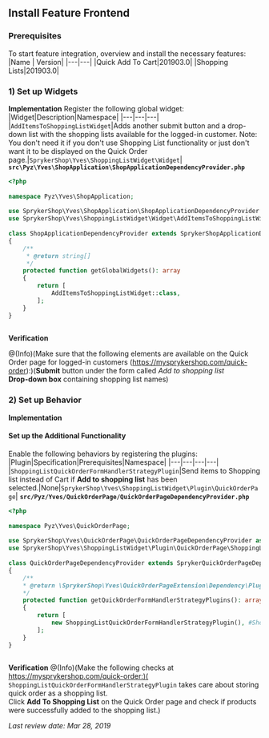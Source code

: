 ## Install Feature Frontend
### Prerequisites

To start feature integration, overview and install the necessary features:
|Name |	Version|
|---|---|
|Quick Add To Cart|201903.0|
|Shopping Lists|201903.0|

### 1) Set up Widgets

**Implementation**
Register the following global widget:
|Widget|Description|Namespace|
|---|---|---|
|`AddItemsToShoppingListWidget`|Adds another submit button and a drop-down list with the shopping lists available for the logged-in customer. Note: You don't need it if you don't use Shopping List functionality or just don't want it to be displayed on the Quick Order page.|`SprykerShop\Yves\ShoppingListWidget\Widget`|
**`src\Pyz\Yves\ShopApplication\ShopApplicationDependencyProvider.php`**
```php
<?php
 
namespace Pyz\Yves\ShopApplication;
 
use SprykerShop\Yves\ShopApplication\ShopApplicationDependencyProvider as SprykerShopApplicationDependencyProvider;
use SprykerShop\Yves\ShoppingListWidget\Widget\AddItemsToShoppingListWidget;
 
class ShopApplicationDependencyProvider extends SprykerShopApplicationDependencyProvider
{
	/**
	 * @return string[]
	 */
	protected function getGlobalWidgets(): array
	{
		return [
			AddItemsToShoppingListWidget::class,
		];
	}
}
		
```

**Verification**

@(Info)(Make sure that the following elements are available on the Quick Order page for logged-in customers (https://mysprykershop.com/quick-order):)(**Submit** button under the form called *Add to shopping list*</br>**Drop-down box** containing shopping list names)

### 2) Set up Behavior
**Implementation**

#### Set up the Additional Functionality

Enable the following behaviors by registering the plugins:
|Plugin|Specification|Prerequisites|Namespace|
|---|---|---|---|
|`ShoppingListQuickOrderFormHandlerStrategyPlugin`|Send items to Shopping list instead of Cart if **Add to shopping list** has been selected.|None|`SprykerShop\Yves\ShoppingListWidget\Plugin\QuickOrderPage`|
**`src/Pyz/Yves/QuickOrderPage/QuickOrderPageDependencyProvider.php`**
```php
<?php
 
namespace Pyz\Yves\QuickOrderPage;
 
use SprykerShop\Yves\QuickOrderPage\QuickOrderPageDependencyProvider as SprykerQuickOrderPageDependencyProvider;
use SprykerShop\Yves\ShoppingListWidget\Plugin\QuickOrderPage\ShoppingListQuickOrderFormHandlerStrategyPlugin;
 
class QuickOrderPageDependencyProvider extends SprykerQuickOrderPageDependencyProvider
{
	/**
	* @return \SprykerShop\Yves\QuickOrderPageExtension\Dependency\Plugin\QuickOrderFormHandlerStrategyPluginInterface[]
	*/
	protected function getQuickOrderFormHandlerStrategyPlugins(): array
	{
		return [
			new ShoppingListQuickOrderFormHandlerStrategyPlugin(), #ShoppingListFeature
		];
	}
}
		
```

**Verification**
@(Info)(Make the following checks at https://mysprykershop.com/quick-order:)( `ShoppingListQuickOrderFormHandlerStrategyPlugin` takes care about storing quick order as a shopping list. </br>Click **Add To Shopping List** on the Quick Order page and check if products were successfully added to the shopping list.)

<!--**See also:**

*     [Familiarize yourself with the Quick Order feature](https://documentation.spryker.com/capabilities/cart/quick_order/quick-order-overview-201903.htm)
*     [Add a Quick Order to a Shopping List](https://documentation.spryker.com/shop_user_guide/quick-order-shop-guide.htm#adding-a-quick-order-to-a-shopping-list)
*     [Add a Quick Order to a Shopping Cart](https://documentation.spryker.com/shop_user_guide/quick-order-shop-guide.htm#adding-a-quick-order-to-a-shopping-cart)
*     [Integrate Quick Order + Discontinued Products v. 201903.0 into your project](https://spryker-documentation-staging.herokuapp.com/feature_integration_guides/quick_order/quick-order-discontinued-products-feature-integration-201903.htm)
*    [Integrate Quick Order + Measurement Units v. 201903.0 into your project](https://docs.demo-spryker.com/v3/docs/quick-order-measurement-units-feature-integration-201903)
*     [Integrate Quick Order + Packaging Units v. 201903.0 into your project](https://docs.demo-spryker.com/v3/docs/quick-order-packaging-units-feature-integration-201903)
*     [Integrate Quick Order + Non-splittable Products v. 201903.0 into your project](https://docs.demo-spryker.com/v3/docs/quick-order-non-splittable-products-feature-integration-201903)
-->

_Last review date: Mar 28, 2019_

<!--by Dmitry Lymarenko, Yuliia Boiko-->